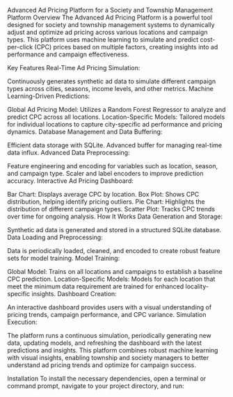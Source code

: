Advanced Ad Pricing Platform for a Society and Township Management Platform
Overview
The Advanced Ad Pricing Platform is a powerful tool designed for society and township management systems to dynamically adjust and optimize ad pricing across various locations and campaign types. This platform uses machine learning to simulate and predict cost-per-click (CPC) prices based on multiple factors, creating insights into ad performance and campaign effectiveness.

Key Features
Real-Time Ad Pricing Simulation:

Continuously generates synthetic ad data to simulate different campaign types across cities, seasons, income levels, and other metrics.
Machine Learning-Driven Predictions:

Global Ad Pricing Model: Utilizes a Random Forest Regressor to analyze and predict CPC across all locations.
Location-Specific Models: Tailored models for individual locations to capture city-specific ad performance and pricing dynamics.
Database Management and Data Buffering:

Efficient data storage with SQLite.
Advanced buffer for managing real-time data influx.
Advanced Data Preprocessing:

Feature engineering and encoding for variables such as location, season, and campaign type.
Scaler and label encoders to improve prediction accuracy.
Interactive Ad Pricing Dashboard:

Bar Chart: Displays average CPC by location.
Box Plot: Shows CPC distribution, helping identify pricing outliers.
Pie Chart: Highlights the distribution of different campaign types.
Scatter Plot: Tracks CPC trends over time for ongoing analysis.
How It Works
Data Generation and Storage:

Synthetic ad data is generated and stored in a structured SQLite database.
Data Loading and Preprocessing:

Data is periodically loaded, cleaned, and encoded to create robust feature sets for model training.
Model Training:

Global Model: Trains on all locations and campaigns to establish a baseline CPC prediction.
Location-Specific Models: Models for each location that meet the minimum data requirement are trained for enhanced locality-specific insights.
Dashboard Creation:

An interactive dashboard provides users with a visual understanding of pricing trends, campaign performance, and CPC variance.
Simulation Execution:

The platform runs a continuous simulation, periodically generating new data, updating models, and refreshing the dashboard with the latest predictions and insights.
This platform combines robust machine learning with visual insights, enabling township and society managers to better understand ad pricing trends and optimize for campaign success.

Installation
To install the necessary dependencies, open a terminal or command prompt, navigate to your project directory, and run:

